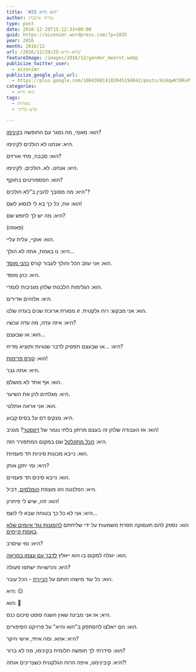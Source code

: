 ```yaml
---
title: 'הוא והיא #25'
author: נמרוד איזנברג
type: post
date: 2016-12-29T15:12:33+00:00
guid: https://aizenimr.wordpress.com/?p=1835
year: 2016
month: 2016/12
url: /2016/12/29/הוא-והיא-25/
featureImage: /images/2016/12/gender_meorot.webp
publicize_twitter_user:
  - aizenimr
publicize_google_plus_url:
  - https://plus.google.com/108430814102045194842/posts/6i6qwKf8RvP
categories:
  - הוא והיא
tags:
  - מאורות
  - מדע-בדיוני

---
```

הוא: מאמי, מה נסגר עם החופשה ב[קינימו][1]?

היא: אנחנו לא הולכים לקינימו.

הוא: סבבה, מתי אורזים?

היא: אנחנו. לא. הולכים. לקינימו.

הוא: הפספורטים בתוקף?

היא: מה מסובך להבין ב"לא הולכים"?

הוא: אח, כל כך בא לי לנסוע לשם!

היא: מה יש לך לחפש שם?

(פאוזה)

הוא: אוקיי, עלית עליי.

היא: נו באמת, אתה לא הולך...

הוא: אני עוזב הכל והולך לעבור קורס [כהני מוסד][2].

היא: כהן מוסד.

הוא: הגלימות הלבנות שלהן מגניבות לגמרי.

היא: אלוהים אדירים.

הוא: אני מבקש: רוח גלקטית. זו מסורת ארוכת שנים בעדה שלנו.

היא: איזה עדה, מה עדה עכשיו?

הוא: או שבעצם...

היא: ...או שבעצם תפסיק לדבר שטויות ותוציא מדיח?

הוא: [קורס פרימות][3]!

היא: אתה גבר.

הוא: אף אחד לא מושלם.

היא: מגלחים להן את השיער.

הוא: אני אראה אתלטי.

היא: מנקים דם על בסיס קבוע.

הוא: אז העבודה שלהן זה בעצם מרתון בלתי נגמר של [דקסטר][4]? מגניב!

היא: [הכל מתקלקל][5] שם במקום המתפורר הזה.

הוא: נייבא מכונות סיניות חד פעמיות.

היא: ומי יתקן אותן?

הוא: נייבא סינים חד פעמיים.

היא: הפלנטה הזו מוצפת [הומלסים][6], דביל.

הוא: זהו, שיש לי פיתרון!

היא: אני לא כל כך בטוחה שבא לי לשמ...

הוא: נספק להם תעסוקה חסרת משמעות על ידי שליחתם [להפגנות נגד איומים שלא באמת קיימים][7].

היא: ומי שיסרב?

הוא: יוגלה למקום בו הוא ייאלץ [לדבר עם עצמו במראה][8].

היא: והרשויות ישתפו פעולה?

הוא: כל עוד מישהו חותם על [הניירת][9] - הכל עובר.

היא: 😐

הוא: 🙂

היא: אז אני מבינה שאין השנה פוסט סיכום כנס.

הוא: הם ייאלצו להסתפק ב"הוא והיא" על פרויקט הסיפורים.

היא: אהא. ומה איתי, אישי היקר?

הוא: סידרתי לך חופשה חלומית בקינימו, מה לא ברור?

היא: קיבינימט, איפה הרוח הגלקטית כשצריכים אותה?!

 [1]: http://meorot.sf-f.org.il/2016/%D7%A4%D7%A8%D7%95%D7%99%D7%A7%D7%98-%D7%94%D7%A1%D7%99%D7%A4%D7%95%D7%A8%D7%99%D7%9D/
 [2]: http://meorot.sf-f.org.il/2016/stories_project/%d7%a7%d7%94%d7%99%d7%9c%d7%94-%d7%90%d7%94%d7%95%d7%93-%d7%9e%d7%99%d7%9e%d7%95%d7%9f/
 [3]: http://meorot.sf-f.org.il/2016/stories_project/%D7%99%D7%91%D7%95%D7%A8%D7%9B%D7%95-%D7%A7%D7%A9%D7%A8%D7%99%D7%94-%D7%A7%D7%A8%D7%9F-%D7%9C%D7%A0%D7%93%D7%A1%D7%9E%D7%9F/
 [4]: https://en.wikipedia.org/wiki/Dexter_(TV_series)
 [5]: http://meorot.sf-f.org.il/2016/stories_project/%d7%a2%d7%91%d7%95%d7%93%d7%94-%d7%a0%d7%93%d7%a8%d7%a9%d7%aa-%d7%a2%d7%93%d7%95-%d7%a1%d7%95%d7%a7%d7%95%d7%9c%d7%95%d7%91%d7%a1%d7%a7%d7%99/
 [6]: http://meorot.sf-f.org.il/2016/stories_project/%d7%94%d7%a7%d7%99%d7%a1%d7%a8-%d7%94%d7%93%d7%a1-%d7%9e%d7%a9%d7%92%d7%91/
 [7]: http://meorot.sf-f.org.il/2016/stories_project/%d7%9c%d7%94%d7%a6%d7%99%d7%9c-%d7%90%d7%aa-%d7%94%d7%a2%d7%9d-%d7%99%d7%a2%d7%9c-%d7%a4%d7%95%d7%a8%d7%9e%d7%9f/
 [8]: http://meorot.sf-f.org.il/2016/stories_project/%d7%a2%d6%b7%d7%93-%d7%94%d7%99%d7%9c%d7%94-%d7%91%d7%a0%d7%99%d7%95%d7%91%d7%99%d7%a5-%d7%94%d7%95%d7%a4%d7%9e%d7%9f/
 [9]: http://meorot.sf-f.org.il/2016/stories_project/%d7%9e%d7%9c%d7%9b%d7%95%d7%93-22%d7%90-%d7%a0%d7%9e%d7%a8%d7%95%d7%93-%d7%90%d7%99%d7%96%d7%a0%d7%91%d7%a8%d7%92/